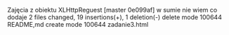 Zajęcia z obiektu XLHttpReguest
[master 0e099af] w sumie nie wiem co dodaje
 2 files changed, 19 insertions(+), 1 deletion(-)
 delete mode 100644 README,md
 create mode 100644 zadanie3.html
